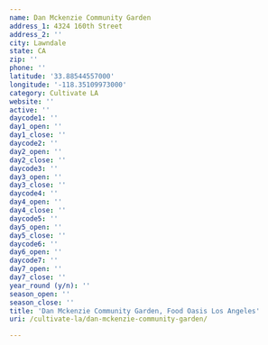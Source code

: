 ```yaml
---
name: Dan Mckenzie Community Garden
address_1: 4324 160th Street
address_2: ''
city: Lawndale
state: CA
zip: ''
phone: ''
latitude: '33.88544557000'
longitude: '-118.35109973000'
category: Cultivate LA
website: ''
active: ''
daycode1: ''
day1_open: ''
day1_close: ''
daycode2: ''
day2_open: ''
day2_close: ''
daycode3: ''
day3_open: ''
day3_close: ''
daycode4: ''
day4_open: ''
day4_close: ''
daycode5: ''
day5_open: ''
day5_close: ''
daycode6: ''
day6_open: ''
daycode7: ''
day7_open: ''
day7_close: ''
year_round (y/n): ''
season_open: ''
season_close: ''
title: 'Dan Mckenzie Community Garden, Food Oasis Los Angeles'
uri: /cultivate-la/dan-mckenzie-community-garden/

---
```

